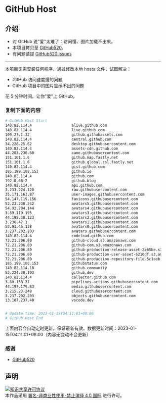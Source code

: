# GitHub Host
## 介绍
- 对 GitHub 说"爱"太难了：访问慢、图片加载不出来。
- 本项目拷贝至 [GitHub520](https://github.com/521xueweihan/GitHub520)。
- 有问题请提 [GitHub520 issues](https://github.com/521xueweihan/GitHub520/issues/new)

---

本项目无需安装任何程序，通过修改本地 hosts 文件，试图解决：
- GitHub 访问速度慢的问题
- GitHub 项目中的图片显示不出的问题

花 5 分钟时间，让你"爱"上 GitHub。

### 复制下面的内容
```bash
# GitHub Host Start
140.82.114.4                  alive.github.com
140.82.114.4                  live.github.com
100.27.1.32                   github.githubassets.com
140.82.114.4                  central.github.com
34.228.25.62                  desktop.githubusercontent.com
140.82.114.4                  assets-cdn.github.com
44.203.230.60                 camo.githubusercontent.com
151.101.1.6                   github.map.fastly.net
151.101.1.6                   github.global.ssl.fastly.net
140.82.114.4                  gist.github.com
185.199.108.153               github.io
140.82.114.4                  github.com
192.0.66.2                    github.blog
140.82.114.4                  api.github.com
3.233.224.120                 raw.githubusercontent.com
35.171.163.87                 user-images.githubusercontent.com
54.147.119.156                favicons.githubusercontent.com
52.23.238.242                 avatars5.githubusercontent.com
54.92.204.144                 avatars4.githubusercontent.com
3.89.119.195                  avatars3.githubusercontent.com
44.195.30.123                 avatars2.githubusercontent.com
3.236.47.1                    avatars1.githubusercontent.com
52.91.46.138                  avatars0.githubusercontent.com
3.237.202.203                 avatars.githubusercontent.com
140.82.114.4                  codeload.github.com
72.21.206.80                  github-cloud.s3.amazonaws.com
72.21.206.80                  github-com.s3.amazonaws.com
72.21.206.80                  github-production-release-asset-2e65be.s3.amazonaws.com
72.21.206.80                  github-production-user-asset-6210df.s3.amazonaws.com
72.21.206.80                  github-production-repository-file-5c1aeb.s3.amazonaws.com
185.199.108.153               githubstatus.com
140.82.114.18                 github.community
52.224.38.193                 github.dev
140.82.114.4                  collector.github.com
3.80.158.37                   pipelines.actions.githubusercontent.com
44.197.179.83                 media.githubusercontent.com
3.215.23.248                  cloud.githubusercontent.com
3.237.202.203                 objects.githubusercontent.com
13.107.237.40                 vscode.dev


# Update time: 2023-01-15T04:11:01+08:00
# GitHub Host End

```
上面内容会自动定时更新，保证最新有效。数据更新时间：2023-01-15T04:11:01+08:00（内容无变动不会更新）

### 感谢

- [GitHub520](https://github.com/521xueweihan/GitHub520)

## 声明
<a rel="license" href="https://creativecommons.org/licenses/by-nc-nd/4.0/deed.zh"><img alt="知识共享许可协议" style="border-width: 0" src="https://licensebuttons.net/l/by-nc-nd/4.0/88x31.png"></a><br>本作品采用 <a rel="license" href="https://creativecommons.org/licenses/by-nc-nd/4.0/deed.zh">署名-非商业性使用-禁止演绎 4.0 国际</a> 进行许可。